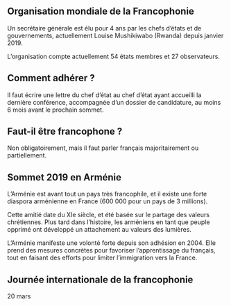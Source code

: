 ## Organisation mondiale de la Francophonie

Un secrétaire générale est élu pour 4 ans par les chefs d’états et de gouvernements, actuellement Louise Mushikiwabo (Rwanda) depuis janvier 2019.

L’organisation compte actuellement 54 états membres et 27 observateurs.

## Comment adhérer ?

Il faut écrire une lettre du chef d’état au chef d’état ayant accueilli la dernière conférence, accompagnée d’un dossier de candidature, au moins 6 mois avant le prochain sommet.

## Faut-il être francophone ?

Non obligatoirement, mais il faut parler français majoritairement ou partiellement.

## Sommet 2019 en Arménie

L’Arménie est avant tout un pays très francophile, et il existe une forte diaspora arménienne en France (600 000 pour un pays de 3 millions).

Cette amitié date du XIe siècle, et été basée sur le partage des valeurs chrétiennes. Plus tard dans l’histoire, les arméniens en tant que peuple opprimé ont développé un attachement au valeurs des lumières.

L’Arménie manifeste une volonté forte depuis son adhésion en 2004. Elle prend des mesures concrètes pour favoriser l’apprentissage du français, tout en faisant des efforts pour limiter l’immigration vers la France.

## Journée internationale de la francophonie

20 mars